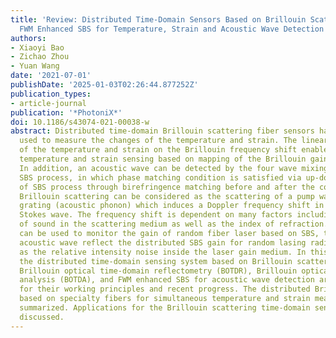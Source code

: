 ```yaml
---
title: 'Review: Distributed Time-Domain Sensors Based on Brillouin Scattering and
  FWM Enhanced SBS for Temperature, Strain and Acoustic Wave Detection'
authors:
- Xiaoyi Bao
- Zichao Zhou
- Yuan Wang
date: '2021-07-01'
publishDate: '2025-01-03T02:26:44.877252Z'
publication_types:
- article-journal
publication: '*PhotoniX*'
doi: 10.1186/s43074-021-00038-w
abstract: Distributed time-domain Brillouin scattering fiber sensors have been widely
  used to measure the changes of the temperature and strain. The linear dependence
  of the temperature and strain on the Brillouin frequency shift enabled the distributed
  temperature and strain sensing based on mapping of the Brillouin gain spectrum.
  In addition, an acoustic wave can be detected by the four wave mixing (FWM) associated
  SBS process, in which phase matching condition is satisfied via up-down conversion
  of SBS process through birefringence matching before and after the conversion process.
  Brillouin scattering can be considered as the scattering of a pump wave from a moving
  grating (acoustic phonon) which induces a Doppler frequency shift in the resulting
  Stokes wave. The frequency shift is dependent on many factors including the velocity
  of sound in the scattering medium as well as the index of refraction. Such a process
  can be used to monitor the gain of random fiber laser based on SBS, the distributed
  acoustic wave reflect the distributed SBS gain for random lasing radiation, as well
  as the relative intensity noise inside the laser gain medium. In this review paper,
  the distributed time-domain sensing system based on Brillouin scattering including
  Brillouin optical time-domain reflectometry (BOTDR), Brillouin optical time-domain
  analysis (BOTDA), and FWM enhanced SBS for acoustic wave detection are introduced
  for their working principles and recent progress. The distributed Brillouin sensors
  based on specialty fibers for simultaneous temperature and strain measurement are
  summarized. Applications for the Brillouin scattering time-domain sensors are briefly
  discussed.
---
```

